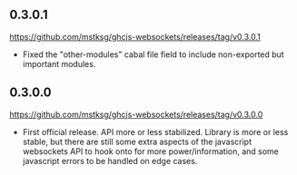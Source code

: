 0.3.0.1
-------
<https://github.com/mstksg/ghcjs-websockets/releases/tag/v0.3.0.1>

*   Fixed the "other-modules" cabal file field to include non-exported but
    important modules.

0.3.0.0
-------
<https://github.com/mstksg/ghcjs-websockets/releases/tag/v0.3.0.0>

*   First official release.  API more or less stabilized.  Library is more or
    less stable, but there are still some extra aspects of the javascript
    websockets API to hook onto for more power/information, and some
    javascript errors to be handled on edge cases.

